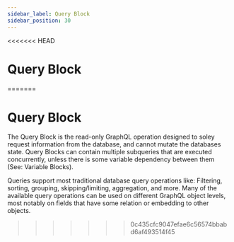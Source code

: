 ```yaml
---
sidebar_label: Query Block
sidebar_position: 30
---
```

<<<<<<< HEAD
# Query Block
=======
# Query Block

The Query Block is the read-only GraphQL operation designed to soley request information from the database, and cannot mutate the databases state. Query Blocks can contain multiple subqueries that are executed concurrently, unless there is some variable dependency between them (See: Variable Blocks).

Queries support most traditional database query operations like: Filtering, sorting, grouping, skipping/limiting, aggregation, and more. Many of the available query operations can be used on different GraphQL object levels, most notably on fields that have some relation or embedding to other objects.
>>>>>>> 0c435cfc9047efae6c56574bbabd6af493514f45
